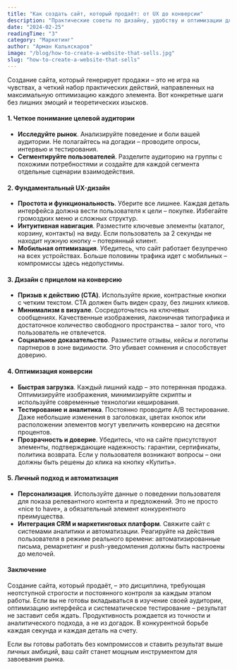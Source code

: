 ```yaml
---
title: "Как создать сайт, который продаёт: от UX до конверсии"
description: "Практические советы по дизайну, удобству и оптимизации для повышения конверсии."
date: "2024-02-25"
readingTime: "3"
category: "Маркетинг"
author: "Арман Кальяскаров"
image: "/blog/how-to-create-a-website-that-sells.jpg"
slug: "how-to-create-a-website-that-sells"
---
```


Создание сайта, который генерирует продажи – это не игра на чувствах, а четкий набор практических действий, направленных на максимальную оптимизацию каждого элемента. Вот конкретные шаги без лишних эмоций и теоретических изысков.

#### 1. Четкое понимание целевой аудитории
- **Исследуйте рынок**. Анализируйте поведение и боли вашей аудитории. Не полагайтесь на догадки – проводите опросы, интервью и тестирования.
- **Сегментируйте пользователей**. Разделите аудиторию на группы с похожими потребностями и создайте для каждой сегмента отдельные сценарии взаимодействия.

#### 2. Фундаментальный UX-дизайн
- **Простота и функциональность**. Уберите все лишнее. Каждая деталь интерфейса должна вести пользователя к цели – покупке. Избегайте громоздких меню и сложных структур.
- **Интуитивная навигация**. Разместите ключевые элементы (каталог, корзину, контакты) на виду. Если пользователь за 2 секунды не находит нужную кнопку – потерянный клиент.
- **Мобильная оптимизация**. Убедитесь, что сайт работает безупречно на всех устройствах. Больше половины трафика идет с мобильных – компромиссы здесь недопустимы.

#### 3. Дизайн с прицелом на конверсию
- **Призыв к действию (CTA)**. Используйте яркие, контрастные кнопки с четким текстом. CTA должен быть виден сразу, без лишних кликов.
- **Минимализм в визуале**. Сосредоточьтесь на ключевых сообщениях. Качественные изображения, лаконичная типографика и достаточное количество свободного пространства – залог того, что пользователь не отвлечется.
- **Социальное доказательство**. Разместите отзывы, кейсы и логотипы партнеров в зоне видимости. Это убивает сомнения и способствует доверию.

#### 4. Оптимизация конверсии
- **Быстрая загрузка**. Каждый лишний кадр – это потерянная продажа. Оптимизируйте изображения, минимизируйте скрипты и используйте современные технологии кеширования.
- **Тестирование и аналитика**. Постоянно проводите A/B тестирование. Даже небольшие изменения в заголовках, цветах кнопок или расположении элементов могут увеличить конверсию на десятки процентов.
- **Прозрачность и доверие**. Убедитесь, что на сайте присутствуют элементы, подтверждающие надежность: гарантии, сертификаты, политика возврата. Если у пользователя возникают вопросы – они должны быть решены до клика на кнопку «Купить».

#### 5. Личный подход и автоматизация
- **Персонализация**. Используйте данные о поведении пользователя для показа релевантного контента и предложений. Это не просто «nice to have», а обязательный элемент конкурентного преимущества.
- **Интеграция CRM и маркетинговых платформ**. Свяжите сайт с системами аналитики и автоматизации. Реагируйте на действия пользователя в режиме реального времени: автоматизированные письма, ремаркетинг и push-уведомления должны быть настроены до мелочей.

#### Заключение
Создание сайта, который продаёт, – это дисциплина, требующая неотступной строгости и постоянного контроля за каждым этапом работы. Если вы не готовы вкладываться в изучение своей аудитории, оптимизацию интерфейса и систематическое тестирование – результат не заставит себя ждать. Продуктивность рождается из точности и аналитического подхода, а не из догадок. В конкурентной борьбе каждая секунда и каждая деталь на счету.  
   
Если вы готовы работать без компромиссов и ставить результат выше личных амбиций, ваш сайт станет мощным инструментом для завоевания рынка.